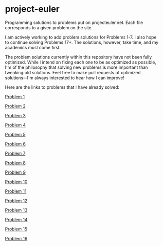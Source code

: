 project-euler
=============

Programming solutions to problems put on projecteuler.net. Each file corresponds to a given problem on the site.

I am actively working to add problem solutions for Problems 1-7. I also hope to continue solving Problems 17+. The solutions, however, take time, and my academics must come first.

The problem solutions currently within this repository have not been fully optimized. While I intend on fixing each one to be as optimized as possible, I'm of the philosophy that solving new problems is more important than tweaking old solutions. Feel free to make pull requests of optimized solutions--I'm always interested to hear how I can improve!

Here are the links to problems that I have already solved:

[Problem 1](https://projecteuler.net/problem=1)

[Problem 2](https://projecteuler.net/problem=2)

[Problem 3](https://projecteuler.net/problem=3)

[Problem 4](https://projecteuler.net/problem=4)

[Problem 5](https://projecteuler.net/problem=5)

[Problem 6](https://projecteuler.net/problem=6)

[Problem 7](https://projecteuler.net/problem=7)

[Problem 8](https://projecteuler.net/problem=8)

[Problem 9](https://projecteuler.net/problem=9)

[Problem 10](https://projecteuler.net/problem=10)

[Problem 11](https://projecteuler.net/problem=11)

[Problem 12](https://projecteuler.net/problem=12)

[Problem 13](https://projecteuler.net/problem=13)

[Problem 14](https://projecteuler.net/problem=14)

[Problem 15](https://projecteuler.net/problem=15)

[Problem 16](https://projecteuler.net/problem=16)

